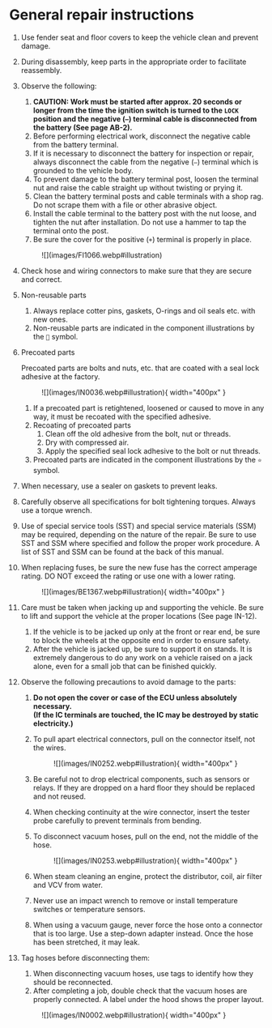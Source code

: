 # General repair instructions

1. Use fender seat and floor covers to keep the vehicle clean and prevent damage.
2. During disassembly, keep parts in the appropriate order to facilitate reassembly.
3. Observe the following:
    1. **CAUTION: Work must be started after approx. 20 seconds or longer from the time the ignition switch is turned to
       the `LOCK` position and the negative (`—`) terminal cable is disconnected from the battery (See page AB-2).**
    2. Before performing electrical work, disconnect the negative cable from the battery terminal.
    3. If it is necessary to disconnect the battery for inspection or repair, always disconnect the cable from the
       negative (`—`) terminal which is grounded to the vehicle body.
    4. To prevent damage to the battery terminal post, loosen the terminal nut and raise the cable straight up without
       twisting or prying it.
    5. Clean the battery terminal posts and cable terminals with a shop rag. Do not scrape them with a file or other
       abrasive object.
    6. Install the cable terminal to the battery post with the nut loose, and tighten the nut after installation. Do not
       use a hammer to tap the terminal onto the post.
    7. Be sure the cover for the positive (`+`) terminal is properly in place.

    <figure markdown="span">
      ![](images/FI1066.webp#illustration)
    </figure>

4. Check hose and wiring connectors to make sure that they are secure and correct.
5. Non-reusable parts
    1. Always replace cotter pins, gaskets, O-rings and oil seals etc. with new ones.
    2. Non-reusable parts are indicated in the component illustrations by the `🔶` symbol.

6.  Precoated parts

    Precoated parts are bolts and nuts, etc. that are coated with a seal lock adhesive at the factory.

    <figure markdown="span">
      ![](images/IN0036.webp#illustration){ width="400px" }
    </figure>

    1. If a precoated part is retightened, loosened or caused to move in any way, it must be recoated with the specified
       adhesive.
    2. Recoating of precoated parts
        1. Clean off the old adhesive from the bolt, nut or threads.
        2. Dry with compressed air.
        3. Apply the specified seal lock adhesive to the bolt or nut threads.
    3. Precoated parts are indicated in the component illustrations by the `⭐️` symbol.

7. When necessary, use a sealer on gaskets to prevent leaks.
8. Carefully observe all specifications for bolt tightening torques. Always use a torque wrench.
9. Use of special service tools (SST) and special service materials (SSM) may be required, depending on the nature of
   the repair. Be sure to use SST and SSM where specified and follow the proper work procedure. A list of SST and SSM
   can be found at the back of this manual.
10. When replacing fuses, be sure the new fuse has the correct amperage rating. DO NOT exceed the rating or use one with
    a lower rating.

    <figure markdown="span">
      ![](images/BE1367.webp#illustration){ width="400px" }
    </figure>

11. Care must be taken when jacking up and supporting the vehicle. Be sure to lift and support the vehicle at the proper
    locations (See page IN-12).
    1. If the vehicle is to be jacked up only at the front or rear end, be sure to block the wheels at the opposite end
       in order to ensure safety.
    2. After the vehicle is jacked up, be sure to support it on stands. It is extremely dangerous to do any work on a
       vehicle raised on a jack alone, even for a small job that can be finished quickly.

12. Observe the following precautions to avoid damage to
    the parts:
    1. **Do not open the cover or case of the ECU unless absolutely necessary.<br/>(If the IC terminals are touched, the
       IC may be destroyed by static electricity.)**
    2. To pull apart electrical connectors, pull on the connector itself, not the wires.

        <figure markdown="span">
          ![](images/IN0252.webp#illustration){ width="400px" }
        </figure>

    3. Be careful not to drop electrical components, such as sensors or relays. If they are dropped on a hard floor they
       should be replaced and not reused.
    4. When checking continuity at the wire connector, insert the tester probe carefully to prevent terminals from
       bending.
    5. To disconnect vacuum hoses, pull on the end, not the middle of the hose.

        <figure markdown="span">
          ![](images/IN0253.webp#illustration){ width="400px" }
        </figure>

    6. When steam cleaning an engine, protect the distributor, coil, air filter and VCV from water.
    7. Never use an impact wrench to remove or install temperature switches or temperature sensors.
    8. When using a vacuum gauge, never force the hose onto a connector that is too large. Use a step-down adapter
       instead. Once the hose has been stretched, it may leak.

13. Tag hoses before disconnecting them:
    1. When disconnecting vacuum hoses, use tags to identify how they should be reconnected.
    2. After completing a job, double check that the vacuum hoses are properly connected. A label under the hood shows
       the proper layout.

    <figure markdown="span">
      ![](images/IN0002.webp#illustration){ width="400px" }
    </figure>